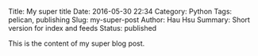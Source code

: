 Title: My super title
Date: 2016-05-30 22:34
Category: Python
Tags: pelican, publishing
Slug: my-super-post
Author: Hau Hsu
Summary: Short version for index and feeds
Status: published

This is the content of my super blog post.
